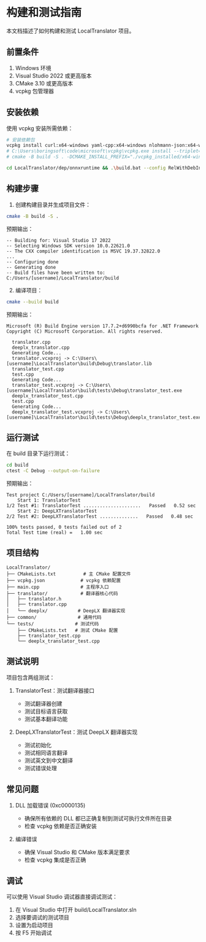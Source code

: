 # 构建和测试指南

本文档描述了如何构建和测试 LocalTranslator 项目。

## 前置条件

1. Windows 环境
2. Visual Studio 2022 或更高版本
3. CMake 3.10 或更高版本
4. vcpkg 包管理器

## 安装依赖

使用 vcpkg 安装所需依赖：

```bash
# 安装依赖包
vcpkg install curl:x64-windows yaml-cpp:x64-windows nlohmann-json:x64-windows gtest:x64-windows
# C:\Users\boringsoft\code\microsoft\vcpkg\vcpkg.exe install --triplet=x64-windows
# cmake -B build -S . -DCMAKE_INSTALL_PREFIX="./vcpkg_installed/x64-windows"
```

```bash
cd LocalTranslator/dep/onnxruntime && .\build.bat --config RelWithDebInfo --build_shared_lib --parallel --cmake_extra_defines CMAKE_INSTALL_PREFIX=C:/Users/boringsoft/code/hewenyu/LocalTranslator/dep/onnxruntime/install
```

## 构建步骤

1. 创建构建目录并生成项目文件：
```bash
cmake -B build -S .
```
预期输出：
```
-- Building for: Visual Studio 17 2022
-- Selecting Windows SDK version 10.0.22621.0
-- The CXX compiler identification is MSVC 19.37.32822.0
...
-- Configuring done
-- Generating done
-- Build files have been written to: C:/Users/[username]/LocalTranslator/build
```

2. 编译项目：
```bash
cmake --build build
```
预期输出：
```
Microsoft (R) Build Engine version 17.7.2+d6990bcfa for .NET Framework
Copyright (C) Microsoft Corporation. All rights reserved.

  translator.cpp
  deeplx_translator.cpp
  Generating Code...
  translator.vcxproj -> C:\Users\[username]\LocalTranslator\build\Debug\translator.lib
  translator_test.cpp
  test.cpp
  Generating Code...
  translator_test.vcxproj -> C:\Users\[username]\LocalTranslator\build\tests\Debug\translator_test.exe
  deeplx_translator_test.cpp
  test.cpp
  Generating Code...
  deeplx_translator_test.vcxproj -> C:\Users\[username]\LocalTranslator\build\tests\Debug\deeplx_translator_test.exe
```

## 运行测试

在 build 目录下运行测试：
```bash
cd build
ctest -C Debug --output-on-failure
```
预期输出：
```
Test project C:/Users/[username]/LocalTranslator/build
    Start 1: TranslatorTest
1/2 Test #1: TranslatorTest .....................   Passed   0.52 sec
    Start 2: DeepLXTranslatorTest
2/2 Test #2: DeepLXTranslatorTest ..............   Passed   0.48 sec

100% tests passed, 0 tests failed out of 2
Total Test time (real) =   1.00 sec
```

## 项目结构

```
LocalTranslator/
├── CMakeLists.txt          # 主 CMake 配置文件
├── vcpkg.json             # vcpkg 依赖配置
├── main.cpp               # 主程序入口
├── translator/            # 翻译器核心代码
│   ├── translator.h
│   ├── translator.cpp
│   └── deeplx/           # DeepLX 翻译器实现
├── common/               # 通用代码
└── tests/               # 测试代码
    ├── CMakeLists.txt   # 测试 CMake 配置
    ├── translator_test.cpp
    └── deeplx_translator_test.cpp
```

## 测试说明

项目包含两组测试：

1. TranslatorTest：测试翻译器接口
   - 测试翻译器创建
   - 测试目标语言获取
   - 测试基本翻译功能

2. DeepLXTranslatorTest：测试 DeepLX 翻译器实现
   - 测试初始化
   - 测试相同语言翻译
   - 测试英文到中文翻译
   - 测试错误处理

## 常见问题

1. DLL 加载错误 (0xc0000135)
   - 确保所有依赖的 DLL 都已正确复制到测试可执行文件所在目录
   - 检查 vcpkg 依赖是否正确安装

2. 编译错误
   - 确保 Visual Studio 和 CMake 版本满足要求
   - 检查 vcpkg 集成是否正确

## 调试

可以使用 Visual Studio 调试器直接调试测试：
1. 在 Visual Studio 中打开 build/LocalTranslator.sln
2. 选择要调试的测试项目
3. 设置为启动项目
4. 按 F5 开始调试 